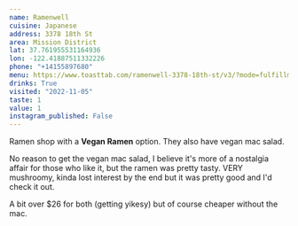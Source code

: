 ```yaml
---
name: Ramenwell
cuisine: Japanese
address: 3378 18th St
area: Mission District
lat: 37.761955531164936
lon: -122.41887511332226
phone: "+14155897680"
menu: https://www.toasttab.com/ramenwell-3378-18th-st/v3/?mode=fulfillment
drinks: True
visited: "2022-11-05"
taste: 1
value: 1
instagram_published: False
---
```


Ramen shop with a **Vegan Ramen** option. They also have vegan mac salad.

No reason to get the vegan mac salad, I believe it's more of a nostalgia affair for those who like it, but the ramen was pretty tasty. VERY mushroomy, kinda lost interest by the end but it was pretty good and I'd check it out. 

A bit over $26 for both (getting yikesy) but of course cheaper without the mac.
